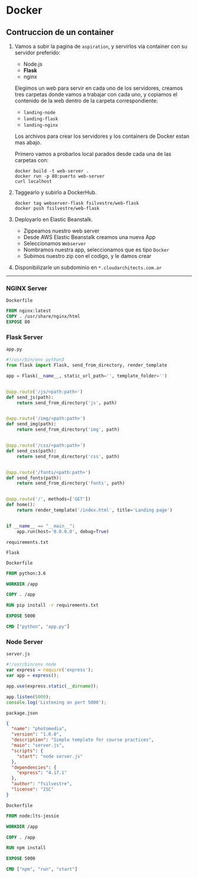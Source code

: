 # Docker
## Contruccion de un container

1. Vamos a subir la pagina de `aspiration`, y servirlos vía container con su servidor preferido:
    - Node.js
    - **Flask**
    - nginx
    
    Elegimos un web para servir en cada uno de los servidores, creamos tres carpetas donde vamos a trabajar con cada uno, y copiamos el contenido de la web dentro de la carpeta correspondiente:
    - `landing-node`
    - `landing-flask`
    - `landing-nginx`
    
    Los archivos para crear los servidores y los containers de Docker estan mas abajo.
    
    Primero vamos a probarlos local parados desde cada una de las carpetas con:
    
    ```shell script
    docker build -t web-server . 
    docker run -p 80:puerto web-server
    curl localhost
    ```
    
2. Taggearlo y subirlo a DockerHub.

    ```shell script
    docker tag webserver-flask fsilvestre/web-flask
    docker push fsilvestre/web-flask
    ```

3. Deployarlo en Elastic Beanstalk.
    
    - Zippeamos nuestro web server
    - Desde AWS Elastic Beanstalk creamos una nueva App
    - Seleccionamos `Webserver`
    - Nombramos nuestra app, seleccionamos que es tipo `Docker`
    - Subimos nuestro zip con el codigo, y le damos crear
     
4. Disponibilizarle un subdominio en `*.cloudarchitects.com.ar`


---


### NGINX Server
`Dockerfile`
```dockerfile
FROM nginx:latest
COPY . /usr/share/nginx/html
EXPOSE 80
```

### Flask Server
`app.py`
```python
#!/usr/bin/env python3
from flask import Flask, send_from_directory, render_template

app = Flask(__name__, static_url_path='', template_folder='')


@app.route('/js/<path:path>')
def send_js(path):
    return send_from_directory('js', path)


@app.route('/img/<path:path>')
def send_img(path):
    return send_from_directory('img', path)


@app.route('/css/<path:path>')
def send_css(path):
    return send_from_directory('css', path)


@app.route('/fonts/<path:path>')
def send_fonts(path):
    return send_from_directory('fonts', path)


@app.route('/', methods=['GET'])
def home():
    return render_template('/index.html', title='Landing page')


if __name__ == "__main__":
    app.run(host='0.0.0.0', debug=True)

```

`requirements.txt`
```text
Flask
```

`Dockerfile`
```dockerfile
FROM python:3.6

WORKDIR /app

COPY . /app

RUN pip install -r requirements.txt

EXPOSE 5000

CMD ["python", "app.py"]
```

### Node Server
`server.js`
```javascript
#!/usr/bin/env node
var express = require('express');
var app = express();

app.use(express.static(__dirname));

app.listen(5000);
console.log('Listening on port 5000');
```

`package.json`
```json
{
  "name": "photomedia",
  "version": "1.0.0",
  "description": "Simple template for course practices",
  "main": "server.js",
  "scripts": {
    "start": "node server.js"
  },
  "dependencies": {
    "express": "4.17.1"
  },
  "author": "fsilvestre",
  "license": "ISC"
}
```

`Dockerfile`
```dockerfile
FROM node:lts-jessie

WORKDIR /app

COPY . /app

RUN npm install

EXPOSE 5000

CMD ["npm", "run", "start"]
```

